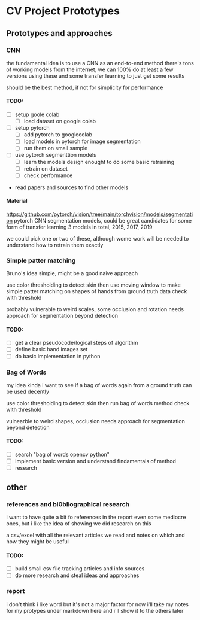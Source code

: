 # CV Project Prototypes
## Prototypes and approaches

### CNN
the fundamental idea is to use a CNN as an end-to-end method
there's tons of working models from the internet, we can 100% do at least a few versions using these and some transfer learning to just get some results

should be the best method, if not for simplicity for performance
#### TODO:
 - [ ] setup goole colab   
   - [ ] load dataset on google colab
 - [ ] setup pytorch 
   - [ ] add pytorch to googlecolab
   - [ ] load models in pytorch for image segmentation 
   - [ ] run them on small sample
 - [ ] use pytorch segmenttion models
   - [ ] learn the models design enought to do some basic retraining
   - [ ] retrain on dataset
   - [ ] check performance 
 - read papers and sources to find other models

#### Material
https://github.com/pytorch/vision/tree/main/torchvision/models/segmentation
pytorch CNN segmentation models, could be great candidates for some form of transfer learning
3 models in total, 2015, 2017, 2019

we could pick one or two of these, although wome work will be needed to understand how to retrain them exactly


### Simple patter matching
Bruno's idea
simple, might be a good naive approach

use color thresholding to detect skin
then use moving window to make simple patter matching on shapes of hands from ground truth data
check with threshold

probably vulnerable to weird scales, some occlusion and rotation 
needs approach for segmentation beyond detection

#### TODO:
 - [ ] get a clear pseudocode/logical steps of algorithm
 - [ ] define basic hand images set
 - [ ] do basic implementation in python

### Bag of Words
my idea kinda
i want to see if a bag of words again from a ground truth can be used decently 

use color thresholding to detect skin
then run bag of words method 
check with threshold

vulnearble to weird shapes, occlusion
needs approach for segmentation beyond detection
#### TODO:
 - [ ] search "bag of words opencv python"
 - [ ] implement basic version and understand findamentals of method
 - [ ] research

## other 

### references and bi0bliographical research
i want to have quite a  bit fo references in the report
even some mediocre ones, but i like the idea of showing we did research on this

a csv/excel with all the relevant articles we read and notes on which and how they might be useful

#### TODO:
 - [ ] build small csv file tracking articles and info sources
 - [ ] do more research and steal ideas and approaches

### report
i don't think i like word but it's not a major factor for now
i'll take my notes for my protypes under markdown here and i'll show it to the others later